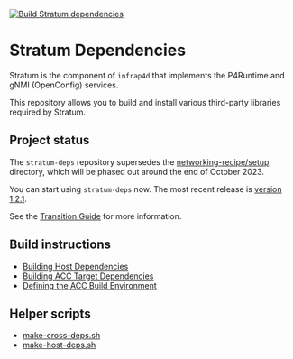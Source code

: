 <!-- markdownlint-disable MD041 -->
[![Build Stratum dependencies](https://github.com/ipdk-io/stratum-deps/actions/workflows/build-deps.yml/badge.svg)](https://github.com/ipdk-io/stratum-deps/actions/workflows/build-deps.yml)
<!-- markdownlint-disable MD041 -->

# Stratum Dependencies

Stratum is the component of `infrap4d` that implements the P4Runtime and gNMI
(OpenConfig) services.

This repository allows you to build and install various third-party libraries
required by Stratum.

## Project status

The `stratum-deps` repository supersedes the
[networking-recipe/setup](https://github.com/ipdk-io/networking-recipe/tree/main/setup)
directory, which will be phased out around the end of October 2023.

You can start using `stratum-deps` now. The most recent release is
[version 1.2.1](https://github.com/ipdk-io/stratum-deps/tree/v1.2.1).

See the [Transition Guide](/docs/transition-guide.md) for more information.

## Build instructions

- [Building Host Dependencies](/docs/building-host-deps.md)
- [Building ACC Target Dependencies](/docs/building-acc-target-deps.md)
- [Defining the ACC Build Environment](docs/defining-acc-environment.md)

## Helper scripts

- [make-cross-deps.sh](/docs/make-cross-deps.rst)
- [make-host-deps.sh](/docs/make-host-deps.rst)
